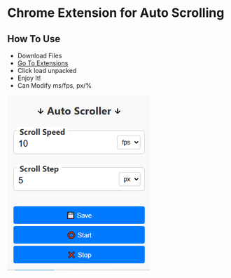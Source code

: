 # Chrome Extension for Auto Scrolling

## How To Use

- Download Files
- [Go To Extensions](chrome://extensions/)
- Click load unpacked
- Enjoy It!
- Can Modify ms/fps, px/%

![Sample Image](img/sample.png)
